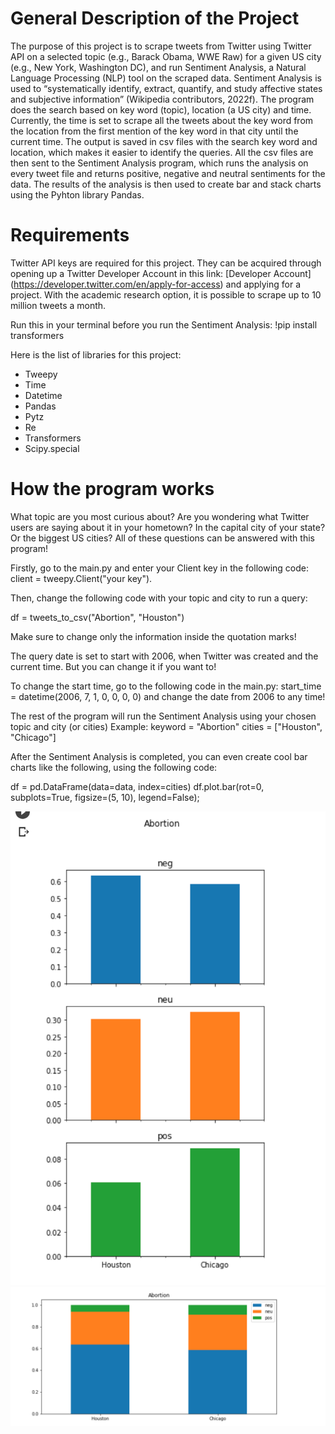 # General Description of the Project

The purpose of this project is to scrape tweets from Twitter using Twitter API on a selected topic (e.g., Barack Obama, WWE Raw) for a given US city (e.g., New York, Washington DC), and run Sentiment Analysis, a Natural Language Processing (NLP) tool on the scraped data. Sentiment Analysis is used to “systematically identify, extract, quantify, and study affective states and subjective information” (Wikipedia contributors, 2022f). 
The program does the search based on key word (topic), location (a US city) and time. Currently, the time is set to scrape all the tweets about the key word from the location from the first mention of the key word in that city until the current time. The output is saved in csv files with the search key word and location, which makes it easier to identify the queries. All the csv files are then sent to the Sentiment Analysis program, which runs the analysis on every tweet file and returns positive, negative and neutral sentiments for the data. The results of the analysis is then used to create bar and stack charts using the Pyhton library Pandas. 

# Requirements

Twitter API keys are required for this project. They can be acquired through opening up a Twitter Developer Account in this link: [Developer Account] (https://developer.twitter.com/en/apply-for-access) and applying for a project. With the academic research option, it is possible to scrape up to 10 million tweets a month.  

Run this in your terminal before you run the Sentiment Analysis: !pip install transformers

Here is the list of libraries for this project:
* Tweepy
* Time
* Datetime
* Pandas
* Pytz
* Re
* Transformers
* Scipy.special



# How the program works

What topic are you most curious about? Are you wondering what Twitter users are saying about it in your hometown? In the capital city of your state? Or the biggest US cities? All of these questions can be answered with this program!

Firstly, go to the main.py and enter your Client key in the following code: client = tweepy.Client("your key").

Then, change the following code with your topic and city to run a query: 

df = tweets_to_csv("Abortion", "Houston")

Make sure to change only the information inside the quotation marks!

The query date is set to start with 2006, when Twitter was created and the current time. But you can change it if you want to!

To change the start time, go to the following code in the main.py:
start_time = datetime(2006, 7, 1, 0, 0, 0, 0) 
and change the date from 2006 to any time!

The rest of the program will run the Sentiment Analysis using your chosen topic and city (or cities)
Example:
keyword = "Abortion"
cities = ["Houston", "Chicago"] 

After the Sentiment Analysis is completed, you can even create cool bar charts like the following, using the following code:

df = pd.DataFrame(data=data, index=cities)
df.plot.bar(rot=0, subplots=True, figsize=(5, 10), legend=False);

![Sentiment Analysis](Step15_results.png)
![Houston vs Chicago for Abortion](step16_results.png)

